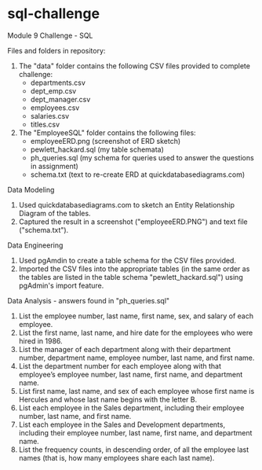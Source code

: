 # sql-challenge

Module 9 Challenge - SQL

Files and folders in repository:
1. The "data" folder contains the following CSV files provided to complete challenge:
    - departments.csv
    - dept_emp.csv
    - dept_manager.csv
    - employees.csv
    - salaries.csv
    - titles.csv
2. The "EmployeeSQL" folder contains the following files:
    - employeeERD.png (screenshot of ERD sketch)
    - pewlett_hackard.sql (my table schemata)
    - ph_queries.sql (my schema for queries used to answer the questions in assignment)
    - schema.txt (text to re-create ERD at quickdatabasediagrams.com)
    

Data Modeling
1. Used quickdatabasediagrams.com to sketch an Entity Relationship Diagram of the tables.
2. Captured the result in a screenshot ("employeeERD.PNG") and text file ("schema.txt").

Data Engineering
1. Used pgAmdin to create a table schema for the CSV files provided.
2. Imported the CSV files into the appropriate tables (in the same order as the tables are listed in the table schema "pewlett_hackard.sql") using pgAdmin's import feature.

Data Analysis - answers found in "ph_queries.sql"
1. List the employee number, last name, first name, sex, and salary of each employee.
2. List the first name, last name, and hire date for the employees who were hired in 1986.
3. List the manager of each department along with their department number, department name, employee number, last name, and first name.
4. List the department number for each employee along with that employee’s employee number, last name, first name, and department name.
5. List first name, last name, and sex of each employee whose first name is Hercules and whose last name begins with the letter B.
6. List each employee in the Sales department, including their employee number, last name, and first name.
7. List each employee in the Sales and Development departments, including their employee number, last name, first name, and department name.
8. List the frequency counts, in descending order, of all the employee last names (that is, how many employees share each last name).